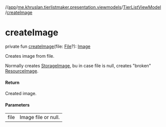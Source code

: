 //[app](../../../index.md)/[me.khruslan.tierlistmaker.presentation.viewmodels](../index.md)/[TierListViewModel](index.md)/[createImage](create-image.md)

# createImage

private fun [createImage](create-image.md)(file: [File](https://developer.android.com/reference/kotlin/java/io/File.html)?): [Image](../../me.khruslan.tierlistmaker.data.models.tierlist.image/-image/index.md)

Creates image from file.

Normally creates [StorageImage](../../me.khruslan.tierlistmaker.data.models.tierlist.image/-storage-image/index.md), bu in case file is null, creates &quot;broken&quot; [ResourceImage](../../me.khruslan.tierlistmaker.data.models.tierlist.image/-resource-image/index.md).

#### Return

Created image.

#### Parameters

| | |
|---|---|
| file | Image file or null. |
